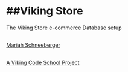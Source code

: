 ##Viking Store
============

The Viking Store e-commerce Database setup

##

<a href="https://github.com/MariahAcacia">Mariah Schneeberger</a>

##

<a href="https://www.vikingcodeschool.com">A Viking Code School Project</a>
